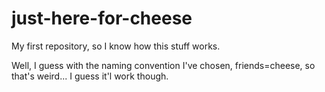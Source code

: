 # just-here-for-cheese
My first repository, so I know how this stuff works.

Well, I guess with the naming convention I've chosen, friends=cheese, so that's weird... I guess it'l work though.
